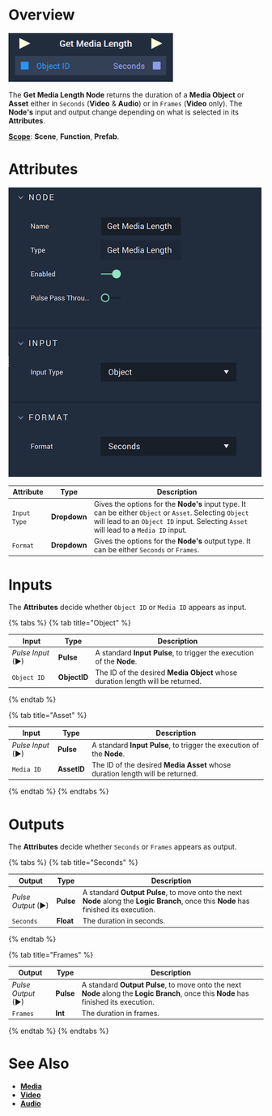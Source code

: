 # Overview

![The Get Media Length Node when Object and Seconds are selected in the Attributes.](../../../.gitbook/assets/getmedialengthnode.png)

The **Get Media Length Node** returns the duration of a **Media Object** or **Asset** either in `Seconds` (**Video** & **Audio**) or in `Frames` (**Video** only). The **Node's** input and output change depending on what is selected in its **Attributes**.

[**Scope**](../../overview.md#scopes): **Scene**, **Function**, **Prefab**.

# Attributes

![The Get Media Length Node Attributes.](../../../.gitbook/assets/getmedialengthatts.png)

|Attribute|Type|Description|
|---|---|---|
|`Input Type`|**Dropdown**|Gives the options for the **Node's** input type. It can be either `Object` or `Asset`. Selecting `Object` will lead to an `Object ID` input. Selecting `Asset` will lead to a `Media ID` input.|
|`Format`|**Dropdown**|Gives the options for the **Node's** output type. It can be either `Seconds` or `Frames`.|

# Inputs

The **Attributes** decide whether `Object ID` or `Media ID` appears as input.

{% tabs %}
{% tab title="Object" %}

|Input|Type|Description|
|---|---|---|
|*Pulse Input* (►)|**Pulse**|A standard **Input Pulse**, to trigger the execution of the **Node**.|
|`Object ID`|**ObjectID**|The ID of the desired **Media Object** whose duration length will be returned. |


{% endtab %}

{% tab title="Asset" %}

|Input|Type|Description|
|---|---|---|
|*Pulse Input* (►)|**Pulse**|A standard **Input Pulse**, to trigger the execution of the **Node**.|
|`Media ID`|**AssetID**|The ID of the desired **Media Asset** whose duration length will be returned.|

{% endtab %}
{% endtabs %}

# Outputs

The **Attributes** decide whether `Seconds` or `Frames` appears as output. 


{% tabs %}
{% tab title="Seconds" %}

|Output|Type|Description|
|---|---|---|
|*Pulse Output* (►)|**Pulse**|A standard **Output Pulse**, to move onto the next **Node** along the **Logic Branch**, once this **Node** has finished its execution.|
|`Seconds`|**Float**|The duration in seconds.|

{% endtab %}

{% tab title="Frames" %}

|Output|Type|Description|
|---|---|---|
|*Pulse Output* (►)|**Pulse**|A standard **Output Pulse**, to move onto the next **Node** along the **Logic Branch**, once this **Node** has finished its execution.|
|`Frames`|**Int**|The duration in frames.|

{% endtab %}
{% endtabs %}

# See Also

* [**Media**](README.md)
* [**Video**](../../../objects-and-types/scene-objects/3dobjects/video.md)
* [**Audio**](../../../objects-and-types/scene-objects/audio.md)





